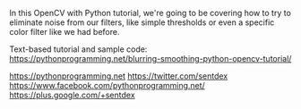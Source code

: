In this OpenCV with Python tutorial, we're going to be covering how to try to eliminate noise from our filters, like simple thresholds or even a specific color filter like we had before.

Text-based tutorial and sample code: https://pythonprogramming.net/blurring-smoothing-python-opencv-tutorial/

https://pythonprogramming.net
https://twitter.com/sentdex
https://www.facebook.com/pythonprogramming.net/
https://plus.google.com/+sentdex